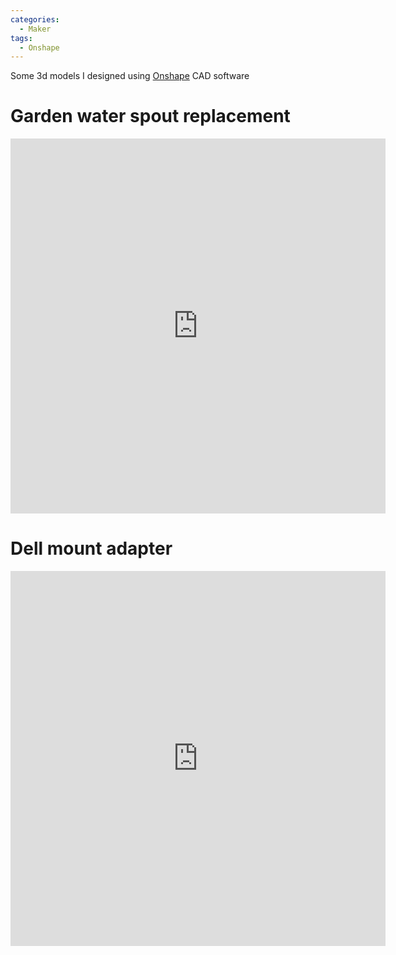 ```yaml
---
categories:
  - Maker
tags:
  - Onshape
---
```


Some 3d models I designed using [Onshape](https://cad.onshape.com/) CAD software

# Garden water spout replacement

<iframe id="vs_iframe" src="https://www.viewstl.com/?embedded&url=https%3A%2F%2Fdvkwong.com%2Fassets%2Fstl%2FGardenWaterSpout.stl&bgcolor=transparent&color=gray&shading=flat&rotation=yes&edges=no&noborder=yes" style="border:0;margin:0;width:600px;height:600px;"></iframe>

# Dell mount adapter

<iframe id="vs_iframe" src="https://www.viewstl.com/?embedded&url=https%3A%2F%2Fdvkwong.com%2Fassets%2Fstl%2FDellMountAdaptor.stl&bgcolor=transparent&color=gray&shading=flat&rotation=yes&edges=no&noborder=yes" style="border:0;margin:0;width:600px;height:600px;"></iframe>